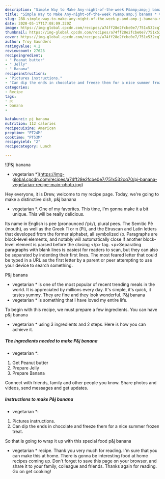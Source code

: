 ```yaml
---
description: "Simple Way to Make Any-night-of-the-week P&amp;amp;j banana * vegetarian *"
title: "Simple Way to Make Any-night-of-the-week P&amp;amp;j banana * vegetarian *"
slug: 288-simple-way-to-make-any-night-of-the-week-p-and-amp-j-banana-vegetarian
date: 2020-05-17T17:08:09.320Z
image: https://img-global.cpcdn.com/recipes/a74ff28e2fcbe0e7/751x532cq70/pj-banana-vegetarian-recipe-main-photo.jpg
thumbnail: https://img-global.cpcdn.com/recipes/a74ff28e2fcbe0e7/751x532cq70/pj-banana-vegetarian-recipe-main-photo.jpg
cover: https://img-global.cpcdn.com/recipes/a74ff28e2fcbe0e7/751x532cq70/pj-banana-vegetarian-recipe-main-photo.jpg
author: Troy Saunders
ratingvalue: 4.2
reviewcount: 27623
recipeingredient:
- " Peanut butter"
- " Jelly"
- " Banana"
recipeinstructions:
- "Pictures instructions."
- "Can dip the ends in chocolate and freeze them for a nice summer frozen treat."
categories:
- Recipe
tags:
- pj
- banana
- 

katakunci: pj banana  
nutrition: 112 calories
recipecuisine: American
preptime: "PT24M"
cooktime: "PT53M"
recipeyield: "2"
recipecategory: Lunch

---
```



![P&amp;j banana
* vegetarian *](https://img-global.cpcdn.com/recipes/a74ff28e2fcbe0e7/751x532cq70/pj-banana-vegetarian-recipe-main-photo.jpg)

Hey everyone, it is Drew, welcome to my recipe page. Today, we're going to make a distinctive dish, p&amp;j banana
* vegetarian *. One of my favorites. This time, I'm gonna make it a bit unique. This will be really delicious.

Its name in English is pee (pronounced /ˈpiː/), plural pees. The Semitic Pê (mouth), as well as the Greek Π or π (Pi), and the Etruscan and Latin letters that developed from the former alphabet, all symbolized /p. Paragraphs are block-level elements, and notably will automatically close if another block-level element is parsed before the closing &lt;/p&gt; tag. &lt;p&gt;Separating paragraphs with blank lines is easiest for readers to scan, but they can also be separated by indenting their first lines. The most feared letter that could be typed in a URL as the first letter by a parent or peer attempting to use your device to search something.

P&amp;j banana
* vegetarian * is one of the most popular of recent trending meals in the world. It is appreciated by millions every day. It's simple, it's quick, it tastes yummy. They are fine and they look wonderful. P&amp;j banana
* vegetarian * is something that I have loved my entire life.


To begin with this recipe, we must prepare a few ingredients. You can have p&amp;j banana
* vegetarian * using 3 ingredients and 2 steps. Here is how you can achieve it.

<!--inarticleads1-->

##### The ingredients needed to make P&amp;j banana
* vegetarian *:

1. Get  Peanut butter
1. Prepare  Jelly
1. Prepare  Banana


Connect with friends, family and other people you know. Share photos and videos, send messages and get updates. 

<!--inarticleads2-->

##### Instructions to make P&amp;j banana
* vegetarian *:

1. Pictures instructions.
1. Can dip the ends in chocolate and freeze them for a nice summer frozen treat.




So that is going to wrap it up with this special food p&amp;j banana
* vegetarian * recipe. Thank you very much for reading. I'm sure that you can make this at home. There is gonna be interesting food at home recipes coming up. Don't forget to save this page on your browser, and share it to your family, colleague and friends. Thanks again for reading. Go on get cooking!
